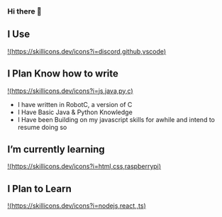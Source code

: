 ### Hi there 👋

<!--
**TheRoyalSpirit0900/TheRoyalSpirit0900** is a ✨ _special_ ✨ repository because its `README.md` (this file) appears on your GitHub profile.

Here are some ideas to get you started:

- 🔭 I’m currently working on ...
- 🌱 I’m currently learning ...
- 👯 I’m looking to collaborate on ...
- 🤔 I’m looking for help with ...
- 💬 Ask me about ...
- 📫 How to reach me: ...
- 😄 Pronouns: ...
- ⚡ Fun fact: ...
-->
## I Use
[!(https://skillicons.dev/icons?i=discord,github,vscode)](https://skillicons.dev)
## I Plan Know how to write
[!(https://skillicons.dev/icons?i=js,java,py,c)](https://skillicons.dev)
- I have written in RobotC, a version of C
- I Have Basic Java & Python Knowledge
- I Have been Building on my javascript skills for awhile and intend to resume doing so
## I’m currently learning
[!(https://skillicons.dev/icons?i=html,css,raspberrypi)](https://skillicons.dev)
## I Plan to Learn
[!(https://skillicons.dev/icons?i=nodejs,react,,ts)](https://skillicons.dev)
